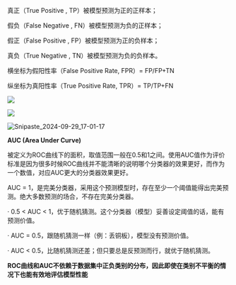 真正（True Positive , TP）被模型预测为正的正样本； 

假负（False Negative , FN）被模型预测为负的正样本； 

假正（False Positive , FP）被模型预测为正的负样本； 

真负（True Negative , TN）被模型预测为负的负样本。



横坐标为假阳性率（False Positive Rate, FPR）= FP/FP+TN

纵坐标为真阳性率（True Positive Rate, TPR）= TP/TP+FN

![](D:\学习笔记\深度学习\L\Snipaste_2024-09-29_16-58-37.png)

![](D:\学习笔记\深度学习\L\Snipaste_2024-09-29_17-01-09.png)

![Snipaste_2024-09-29_17-01-17](D:\学习笔记\深度学习\L\Snipaste_2024-09-29_17-01-17.png)

**AUC (Area Under Curve)**

被定义为ROC曲线下的面积，取值范围一般在0.5和1之间。使用AUC值作为评价标准是因为很多时候ROC曲线并不能清晰的说明哪个分类器的效果更好，而作为一个数值，对应AUC更大的分类器效果更好。

AUC = 1，是完美分类器，采用这个预测模型时，存在至少一个阈值能得出完美预测。绝大多数预测的场合，不存在完美分类器。

· 0.5 < AUC < 1，优于随机猜测。这个分类器（模型）妥善设定阈值的话，能有预测价值。

· AUC = 0.5，跟随机猜测一样（例：丢铜板），模型没有预测价值。

· AUC < 0.5，比随机猜测还差；但只要总是反预测而行，就优于随机猜测。



**ROC曲线和AUC不依赖于数据集中正负类别的分布，因此即使在类别不平衡的情况下也能有效地评估模型性能**